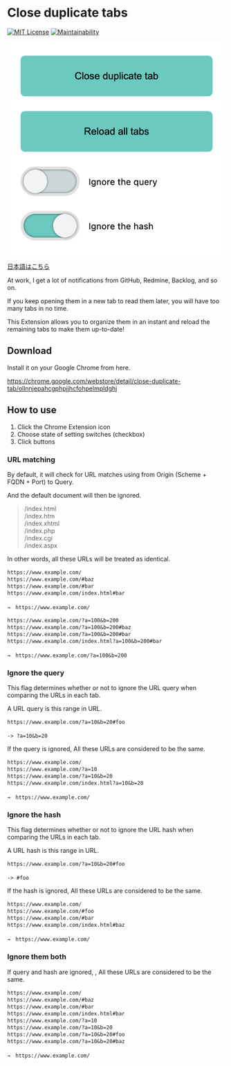 # Close duplicate tabs

[![MIT License](http://img.shields.io/badge/license-MIT-blue.svg?style=flat)](LICENSE) [![Maintainability](https://api.codeclimate.com/v1/badges/6a4a32f68f2776d2710c/maintainability)](https://codeclimate.com/github/heppokofrontend/chrome-extension-close-duplicate-tabs/maintainability)

![](./images/main--en.png)

[日本語はこちら](./README--ja.md)

At work, I get a lot of notifications from GitHub, Redmine, Backlog, and so on.

If you keep opening them in a new tab to read them later, you will have too many tabs in no time.

This Extension allows you to organize them in an instant and reload the remaining tabs to make them up-to-date!

## Download

Install it on your Google Chrome from here.

<https://chrome.google.com/webstore/detail/close-duplicate-tab/ollnnjepahcgphpjjhcfohpelmpldghj>

## How to use

1. Click the Chrome Extension icon
2. Choose state of setting switches (checkbox)
3. Click buttons

### URL matching

By default, it will check for URL matches using from Origin (Scheme + FQDN + Port) to Query.

And the default document will then be ignored.

> /index.html  
> /index.htm  
> /index.xhtml  
> /index.php  
> /index.cgi  
> /index.aspx

In other words, all these URLs will be treated as identical.

```
https://www.example.com/
https://www.example.com/#baz
https://www.example.com/#bar
https://www.example.com/index.html#bar

→　https://www.example.com/
```

```
https://www.example.com/?a=100&b=200
https://www.example.com/?a=100&b=200#baz
https://www.example.com/?a=100&b=200#bar
https://www.example.com/index.html?a=100&b=200#bar

→　https://www.example.com/?a=100&b=200
```

### Ignore the query

This flag determines whether or not to ignore the URL query when comparing the URLs in each tab.

A URL query is this range in URL.

```
https://www.example.com/?a=10&b=20#foo

-> ?a=10&b=20
```

If the query is ignored, All these URLs are considered to be the same.

```
https://www.example.com/
https://www.example.com/?a=10
https://www.example.com/?a=10&b=20
https://www.example.com/index.html?a=10&b=20

→　https://www.example.com/
```

### Ignore the hash

This flag determines whether or not to ignore the URL hash when comparing the URLs in each tab.

A URL hash is this range in URL.

```
https://www.example.com/?a=10&b=20#foo

-> #foo
```

If the hash is ignored, All these URLs are considered to be the same.

```
https://www.example.com/
https://www.example.com/#foo
https://www.example.com/#bar
https://www.example.com/index.html#baz

→　https://www.example.com/
```

### Ignore them both

If query and hash are ignored, , All these URLs are considered to be the same.

```
https://www.example.com/
https://www.example.com/#baz
https://www.example.com/#bar
https://www.example.com/index.html#bar
https://www.example.com/?a=10
https://www.example.com/?a=10&b=20
https://www.example.com/?a=10&b=20#foo
https://www.example.com/?a=10&b=20#baz

→　https://www.example.com/
```
